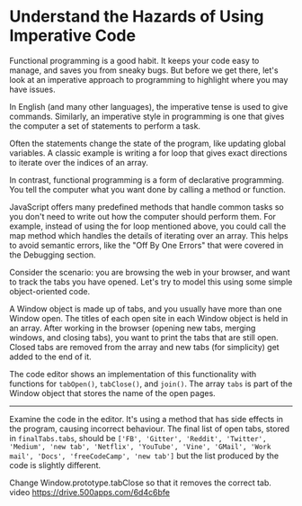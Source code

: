 # Understand the Hazards of Using Imperative Code

Functional programming is a good habit. It keeps your code easy to manage, and saves you from sneaky bugs. But before we get there, let's look at an imperative approach to programming to highlight where you may have issues.

In English (and many other languages), the imperative tense is used to give commands. Similarly, an imperative style in programming is one that gives the computer a set of statements to perform a task.

Often the statements change the state of the program, like updating global variables. A classic example is writing a for loop that gives exact directions to iterate over the indices of an array.

In contrast, functional programming is a form of declarative programming. You tell the computer what you want done by calling a method or function.

JavaScript offers many predefined methods that handle common tasks so you don't need to write out how the computer should perform them. For example, instead of using the for loop mentioned above, you could call the map method which handles the details of iterating over an array. This helps to avoid semantic errors, like the "Off By One Errors" that were covered in the Debugging section.

Consider the scenario: you are browsing the web in your browser, and want to track the tabs you have opened. Let's try to model this using some simple object-oriented code.

A Window object is made up of tabs, and you usually have more than one Window open. The titles of each open site in each Window object is held in an array. After working in the browser (opening new tabs, merging windows, and closing tabs), you want to print the tabs that are still open. Closed tabs are removed from the array and new tabs (for simplicity) get added to the end of it.

The code editor shows an implementation of this functionality with functions for `tabOpen()`, `tabClose()`, and `join()`. The array `tabs` is part of the Window object that stores the name of the open pages.

-----

Examine the code in the editor. It's using a method that has side effects in the program, causing incorrect behaviour. The final list of open tabs, stored in `finalTabs.tabs`, should be `['FB', 'Gitter', 'Reddit', 'Twitter', 'Medium', 'new tab', 'Netflix', 'YouTube', 'Vine', 'GMail', 'Work mail', 'Docs', 'freeCodeCamp', 'new tab']` but the list produced by the code is slightly different.

Change Window.prototype.tabClose so that it removes the correct tab.
video https://drive.500apps.com/6d4c6bfe